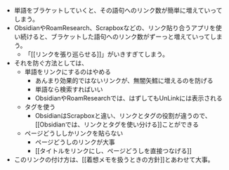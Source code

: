 - 単語をブラケットしていくと、その語句へのリンク数が簡単に増えていってしまう。
- ObsidianやRoamResearch、Scrapboxなどの、リンク貼り合うアプリを使い続けると、ブラケットした語句へのリンク数がずーっと増えていってしまう。
	- 「[[リンクを張り巡らせる]]」がいきすぎてしまう。
- それを防ぐ方法としては、
	- 単語をリンクにするのはやめる
		- あんまり効果的ではないリンクが、無闇矢鱈に増えるのを防げる
		- 単語なら検索すればいい
		- ObsidianやRoamResearchでは、はずしてもUnLinkには表示される
	- タグを使う
		- ObsidianはScrapboxと違い、リンクとタグの役割が違うので、[[Obsidianでは、リンクとタグを使い分ける]]ことができる
	- ページどうししかリンクを貼らない
		- ページどうしのリンクが大事
		- [[タイトルをリンクにし、ページどうしを直接つなげる]]
- このリンクの付け方は、[[着想メモを扱うときの方針]]とあわせて大事。